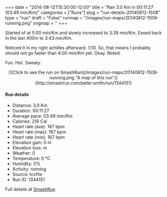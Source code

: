 +++
date = "2014-08-12T15:30:00-12:00"
title = "Ran 3.0 Km in 00:11:27 (03:49 min/Km)"
categories = ["Runs"]
slug = "run-details-20140812-1508"
type = "run"
draft = "False"
runmap = "/images/run-maps/20140812-1508-running.png"
svgmap = '<polyline points="">'
+++

Started of at 5:00 min/Km and slowly increased to 3:39 min/Km. Eased back in the last 400m to 3:43 min/Km. 

Noticed it in my right achilles afterward. 1/10. So, that means I probably should not go faster than 4:00 min/Km yet. Okay. Noted. 

Fun. Hot. Sweaty. 

<!--more-->

<center>
[![Click to see the run on SmashRun](/images/run-maps/20140812-1508-running.png "A map of this run")](http://smashrun.com/peter.smith/run/1344151)
</center>

#### Run details

* Distance: 3.0 Km
* Duration: 00:11:27
* Average pace: 03:49 min/Km
* Calories: 219 Cal
* Heart rate (ave): 167 bpm
* Heart rate (max): 167 bpm
* Heart rate (min): 167 bpm
* Elevation gain: 0 m
* Elevation loss:  m
* Weather: 0
* Temperature: 0 &deg;C
* Humidity: 0%
* Activity: running
* Source: tcxfile
* Run ID: 1344151

Full details at [SmashRun](http://smashrun.com/peter.smith/run/1344151)